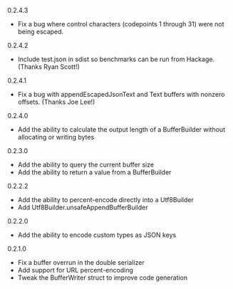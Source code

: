 0.2.4.3

* Fix a bug where control characters (codepoints 1 through 31) were not being escaped.

0.2.4.2

* Include test.json in sdist so benchmarks can be run from Hackage.  (Thanks Ryan Scott!)

0.2.4.1

* Fix a bug with appendEscapedJsonText and Text buffers with nonzero offsets. (Thanks Joe Lee!)

0.2.4.0

* Add the ability to calculate the output length of a BufferBuilder without allocating or writing bytes

0.2.3.0

* Add the ability to query the current buffer size
* Add the ability to return a value from a BufferBuilder

0.2.2.2

* Add the ability to percent-encode directly into a Utf8Builder
* Add Utf8Builder.unsafeAppendBufferBuilder

0.2.2.0

* Add the ability to encode custom types as JSON keys

0.2.1.0

* Fix a buffer overrun in the double serializer
* Add support for URL percent-encoding
* Tweak the BufferWriter struct to improve code generation

